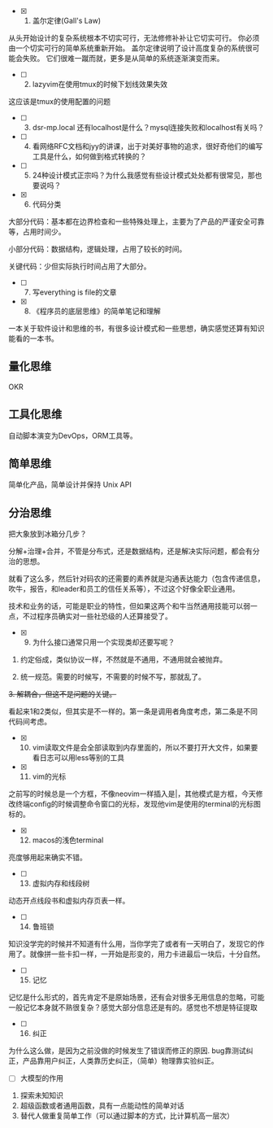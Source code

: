 - [x] 1. 盖尔定律(Gall's Law)

从头开始设计的复杂系统根本不切实可行，无法修修补补让它切实可行。 你必须由一个切实可行的简单系统重新开始。 盖尔定律说明了设计高度复杂的系统很可能会失败。 它们很难一蹴而就，更多是从简单的系统逐渐演变而来。

- [ ] 2. lazyvim在使用tmux的时候下划线效果失效

这应该是tmux的使用配置的问题

- [ ] 3. dsr-mp.local 还有localhost是什么？mysql连接失败和localhost有关吗？

- [ ] 4. 看网络RFC文档和jyy的讲课，出于对美好事物的追求，很好奇他们的编写工具是什么，如何做到格式转换的？

- [ ] 5. 24种设计模式正宗吗？为什么我感觉有些设计模式处处都有很常见，那也要说吗？

- [x] 6. 代码分类

大部分代码：基本都在边界检查和一些特殊处理上，主要为了产品的严谨安全可靠等，占用时间少。

小部分代码：数据结构，逻辑处理，占用了较长的时间。

关键代码：少但实际执行时间占用了大部分。

- [ ] 7. 写everything is file的文章

- [x] 8. 《程序员的底层思维》的简单笔记和理解

一本关于软件设计和思维的书，有很多设计模式和一些思想，确实感觉还算有知识能看的一本书。

## 量化思维

OKR

## 工具化思维

自动脚本演变为DevOps，ORM工具等。

## 简单思维

简单化产品，简单设计并保持 Unix API

## 分治思维

把大象放到冰箱分几步？

分解+治理+合并，不管是分布式，还是数据结构，还是解决实际问题，都会有分治的思想。

就看了这么多，然后针对码农的还需要的素养就是沟通表达能力（包含传递信息，吹牛，报告，和leader和员工的信任关系等），不过这个好像全职业通用。

技术和业务的话，可能是职业的特性，但如果这两个和牛当然通用技能可以弱一点，不过程序员确实对一些社恐级的人还算接受了。

- [x] 9. 为什么接口通常只用一个实现类却还要写呢？
  
1. 约定俗成，类似协议一样，不然就是不通用，不通用就会被抛弃。

2. 统一规范。需要的时候写，不需要的时候不写，那就乱了。

~~3. 解耦合，但这不是问题的关键。~~

看起来1和2类似，但其实是不一样的。第一条是调用者角度考虑，第二条是不同代码间考虑。

- [x] 10. vim读取文件是会全部读取到内存里面的，所以不要打开大文件，如果要看日志可以用less等别的工具

- [x] 11. vim的光标

之前写的时候总是一个方框，不像neovim一样插入是|，其他模式是方框，今天修改终端config的时候调整命令窗口的光标，发现他vim是使用的terminal的光标图标的。

- [x] 12. macos的浅色terminal

亮度够用起来确实不错。

- [ ] 13. 虚拟内存和线段树

动态开点线段书和虚拟内存页表一样。

- [ ] 14. 鲁班锁

知识没学完的时候并不知道有什么用，当你学完了或者有一天明白了，发现它的作用了。就像拼一些卡扣一样，一开始是形变的，用力卡进最后一块后，十分自然。

- [ ] 15. 记忆

记忆是什么形式的，首先肯定不是原始场景，还有会对很多无用信息的忽略，可能一般记忆本身就不熟很复杂？感觉大部分信息还是有的。感觉也不想是特征提取

- [ ] 16. 纠正

为什么这么做，是因为之前没做的时候发生了错误而修正的原因.
bug靠测试纠正，产品靠用户纠正，人类靠历史纠正，（简单）物理靠实验纠正。

- [ ] 大模型的作用

1. 探索未知知识
2. 超级函数或者通用函数，具有一点能动性的简单对话
3. 替代人做重复简单工作（可以通过脚本的方式，比计算机高一层次）